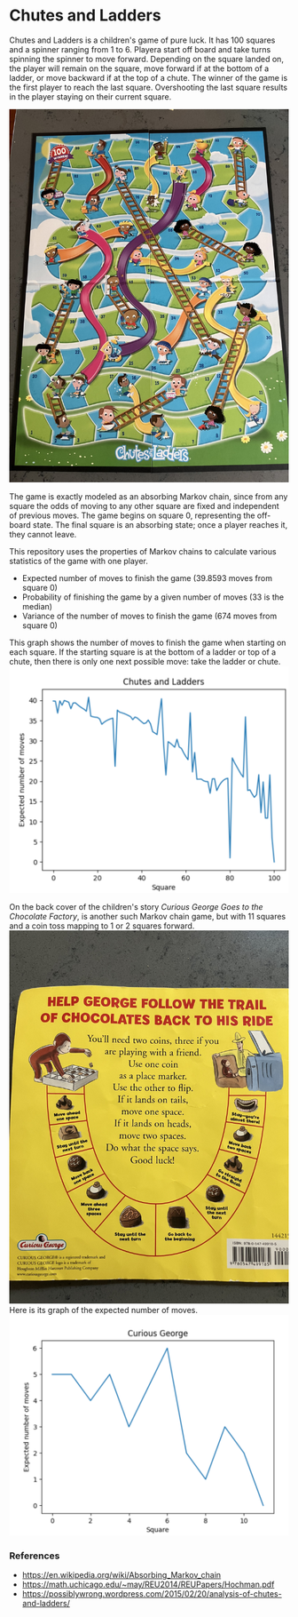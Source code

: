 
# Chutes and Ladders

Chutes and Ladders is a children's game of pure luck. It has 100 squares and a spinner ranging from 1 to 6.
Playera start off board and take turns spinning the spinner to move forward.
Depending on the square landed on, the player will remain on the square, move forward if at the bottom of a ladder, or move backward if at the top of a chute.
The winner of the game is the first player to reach the last square. Overshooting the last square results in the player staying on their current square.

![chutes_and_ladders.jpg](chutes_and_ladders.jpg)

The game is exactly modeled as an absorbing Markov chain, since from any square the odds of moving to any other square are fixed and independent of previous moves.
The game begins on square 0, representing the off-board state.
The final square is an absorbing state; once a player reaches it, they cannot leave.

This repository uses the properties of Markov chains to calculate various statistics of the game with one player.
* Expected number of moves to finish the game (39.8593 moves from square 0)
* Probability of finishing the game by a given number of moves (33 is the median)
* Variance of the number of moves to finish the game (674 moves from square 0)

This graph shows the number of moves to finish the game when starting on each square. If the starting square is at the bottom of a ladder or top of a chute, then there is only one next possible move: take the ladder or chute.   
![chutes_and_ladders_expected_moves.png](chutes_and_ladders_expected_moves.png)

On the back cover of the children's story *Curious George Goes to the Chocolate Factory*, is another such Markov chain game, but with 11 squares and a coin toss mapping to 1 or 2 squares forward.
![curious_george.jpg](curious_george.jpg)
Here is its graph of the expected number of moves.
![curious_george_expected_moves.png](curious_george_expected_moves.png)
### References
* https://en.wikipedia.org/wiki/Absorbing_Markov_chain
* https://math.uchicago.edu/~may/REU2014/REUPapers/Hochman.pdf
* https://possiblywrong.wordpress.com/2015/02/20/analysis-of-chutes-and-ladders/
